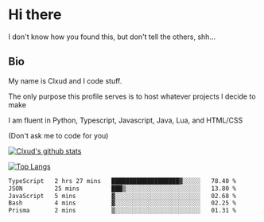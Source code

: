 

# Hi there
I don't know how you found this, but don't tell the others, shh...

## Bio
My name is Clxud and I code stuff.

The only purpose this profile serves is to host whatever projects I decide to make

I am fluent in Python, Typescript, Javascript, Java, Lua, and HTML/CSS



(Don't ask me to code for you)

[![Clxud's github stats](https://github-readme-stats.vercel.app/api?username=cloudwithax&count_private=true&theme=dark&show_icons=true)](https://github.com/anuraghazra/github-readme-stats) 

[![Top Langs](https://github-readme-stats.vercel.app/api/top-langs/?username=cloudwithax&theme=dark)](https://github.com/anuraghazra/github-readme-stats)

<!--START_SECTION:waka-->

```txt
TypeScript   2 hrs 27 mins   ███████████████████▓░░░░░   78.40 %
JSON         25 mins         ███▒░░░░░░░░░░░░░░░░░░░░░   13.80 %
JavaScript   5 mins          ▓░░░░░░░░░░░░░░░░░░░░░░░░   02.68 %
Bash         4 mins          ▓░░░░░░░░░░░░░░░░░░░░░░░░   02.25 %
Prisma       2 mins          ▒░░░░░░░░░░░░░░░░░░░░░░░░   01.31 %
```

<!--END_SECTION:waka-->







